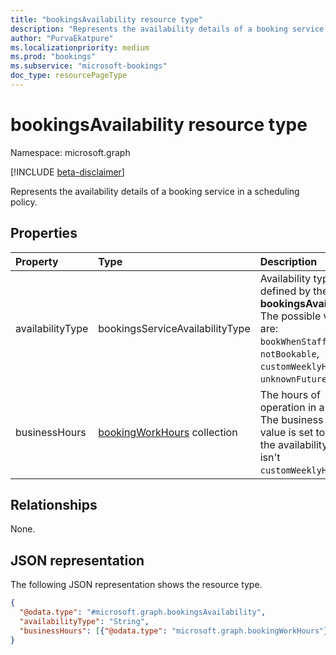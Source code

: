 ```yaml
---
title: "bookingsAvailability resource type"
description: "Represents the availability details of a booking service in a scheduling policy."
author: "PurvaEkatpure"
ms.localizationpriority: medium
ms.prod: "bookings"
ms.subservice: "microsoft-bookings"
doc_type: resourcePageType
---
```


# bookingsAvailability resource type

Namespace: microsoft.graph

[!INCLUDE [beta-disclaimer](../../includes/beta-disclaimer.md)]

Represents the availability details of a booking service in a scheduling policy.

## Properties
|Property|Type|Description|
|:---|:---|:---|
|availabilityType|bookingsServiceAvailabilityType|Availability type defined by the given **bookingsAvailability**. The possible values are: `bookWhenStaffAreFree`, `notBookable`, `customWeeklyHours`, `unknownFutureValue`.|
|businessHours|[bookingWorkHours](../resources/bookingworkhours.md) collection|The hours of operation in a week. The business hours value is set to `null` if the availability type isn't `customWeeklyHours`.|

## Relationships
None.

## JSON representation
The following JSON representation shows the resource type.
<!-- {
  "blockType": "resource",
  "@odata.type": "microsoft.graph.bookingsAvailability"
}
-->
``` json
{
  "@odata.type": "#microsoft.graph.bookingsAvailability",
  "availabilityType": "String",
  "businessHours": [{"@odata.type": "microsoft.graph.bookingWorkHours"}]
}
```

